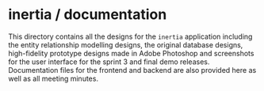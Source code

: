 # inertia / documentation

This directory contains all the designs for the `inertia` application including the entity relationship modelling designs, the original database designs, high-fidelity prototype designs made in Adobe Photoshop and screenshots for the user interface for the sprint 3 and final demo releases. Documentation files for the frontend and backend are also provided here as well as all meeting minutes.

